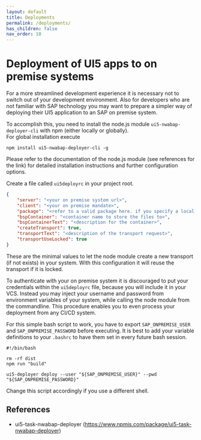 ```yaml
---
layout: default
title: Deployments
permalink: /deployments/
has_children: false
nav_order: 10
---
```


Deployment of UI5 apps to on premise systems
============================================

For a more streamlined development experience it is necessary not to switch out of your development environment.
Also for developers who are not familiar with SAP technology you may want to prepare a simpler way of deploying their
UI5 application to an SAP on premise system.

To accomplish this, you need to install the node.js module `ui5-nwabap-deployer-cli` with npm (either locally or globally).  
For global installation execute

```shell
npm install ui5-nwabap-deployer-cli -g
```

Please refer to the documentation of the node.js module (see references for the link) for detailed
installation instructions and further configuration options.

Create a file called `ui5deployrc` in your project root.

```json
{
    "server": "<your on premise system url>",
    "client": "<your on premise mandate>",
    "package": "<refer to a valid package here. if you specify a local package (beginning with $) it won't get deployed>",
    "bspContainer": "<container name to store the files to>",
    "bspContainerText": "<description for the container>",
    "createTransport": true,
    "transportText": "<description of the transport request>",
    "transportUseLocked": true
}
```

These are the minimal values to let the node module create a new transport (if not exists) in your system.
With this configuration it will reuse the transport if it is locked.

To authenticate with your on premise system it is discouraged to put your credentials within the `ui5deployrc` file,
because you will include it in your VCS.
Instead you may inject your username and password from environment variables of your system, while calling the node
module from the commandline. This procedure enables you to even process your deployment from any CI/CD system.

For this simple bash script to work, you have to export `SAP_ONPREMISE_USER` and `SAP_ONPREMISE_PASSWORD` before executing.
It is best to add your variable definitions to your `.bashrc` to have them set in every future bash session.

```shell
#!/bin/bash

rm -rf dist
npm run "build"

ui5-deployer deploy --user "${SAP_ONPREMISE_USER}" --pwd "${SAP_ONPREMISE_PASSWORD}"
```

Change this script accordingly if you use a different shell.

References
----------

- ui5-task-nwabap-deployer (<https://www.npmjs.com/package/ui5-task-nwabap-deployer>)

